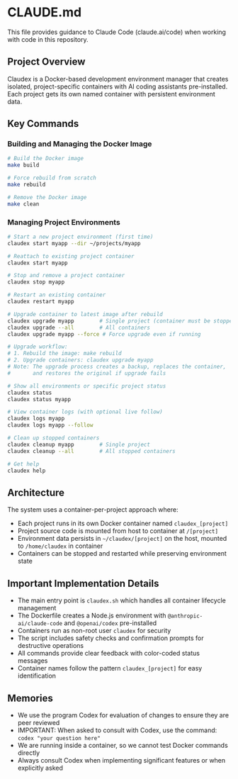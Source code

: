 # CLAUDE.md

This file provides guidance to Claude Code (claude.ai/code) when working with code in this repository.

## Project Overview

Claudex is a Docker-based development environment manager that creates isolated, project-specific containers with AI coding assistants pre-installed. Each project gets its own named container with persistent environment data.

## Key Commands

### Building and Managing the Docker Image
```bash
# Build the Docker image
make build

# Force rebuild from scratch
make rebuild

# Remove the Docker image
make clean
```

### Managing Project Environments
```bash
# Start a new project environment (first time)
claudex start myapp --dir ~/projects/myapp

# Reattach to existing project container
claudex start myapp

# Stop and remove a project container
claudex stop myapp

# Restart an existing container
claudex restart myapp

# Upgrade container to latest image after rebuild
claudex upgrade myapp        # Single project (container must be stopped)
claudex upgrade --all        # All containers
claudex upgrade myapp --force # Force upgrade even if running

# Upgrade workflow:
# 1. Rebuild the image: make rebuild
# 2. Upgrade containers: claudex upgrade myapp
# Note: The upgrade process creates a backup, replaces the container,
#       and restores the original if upgrade fails

# Show all environments or specific project status
claudex status
claudex status myapp

# View container logs (with optional live follow)
claudex logs myapp
claudex logs myapp --follow

# Clean up stopped containers
claudex cleanup myapp        # Single project
claudex cleanup --all        # All stopped containers

# Get help
claudex help
```

## Architecture

The system uses a container-per-project approach where:
- Each project runs in its own Docker container named `claudex_[project]`
- Project source code is mounted from host to container at `/[project]`
- Environment data persists in `~/claudex/[project]` on the host, mounted to `/home/claudex` in container
- Containers can be stopped and restarted while preserving environment state

## Important Implementation Details

- The main entry point is `claudex.sh` which handles all container lifecycle management
- The Dockerfile creates a Node.js environment with `@anthropic-ai/claude-code` and `@openai/codex` pre-installed
- Containers run as non-root user `claudex` for security
- The script includes safety checks and confirmation prompts for destructive operations
- All commands provide clear feedback with color-coded status messages
- Container names follow the pattern `claudex_[project]` for easy identification

## Memories

- We use the program Codex for evaluation of changes to ensure they are peer reviewed
- IMPORTANT: When asked to consult with Codex, use the command: `codex "your question here"`
- We are running inside a container, so we cannot test Docker commands directly
- Always consult Codex when implementing significant features or when explicitly asked